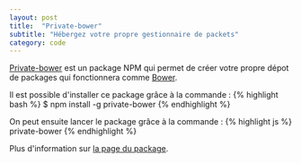 ```yaml
---
layout: post
title:  "Private-bower"
subtitle: "Hébergez votre propre gestionnaire de packets"
category: code  
---
```


[Private-bower][private-bower] est un package NPM qui permet de créer
votre propre dépot de packages qui fonctionnera comme [Bower][bower].

Il est possible d'installer ce package grâce à la commande :
{% highlight bash %}
$ npm install -g private-bower
{% endhighlight %}

On peut ensuite lancer le package grâce à la commande : 
{% highlight js %}
private-bower
{% endhighlight %}

Plus d'information sur [la page du package][private-bower].

[bower]: http://bower.io 
[private-bower]: https://github.com/Hacklone/private-bower

